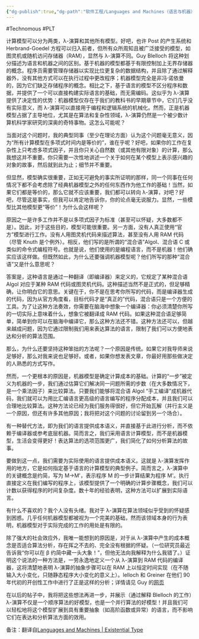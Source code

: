 ```yaml
---
{"dg-publish":true,"dg-path":"软件工程/Languages and Machines（语言与机器）.md","permalink":"/软件工程/Languages and Machines（语言与机器）/","created":"2024-05-16T20:26:31.000+08:00","updated":"2025-07-01T11:09:17.880+08:00"}
---
```


#Technomous #PLT 

计算模型可以分为两类，λ-演算和其他所有模型。好吧，也许 Post 的产生系统和 Herbrand-Goedel 方程可以归入前者，但所有众所周知且被广泛接受的模型，如图灵机或随机访问存储器（RAM），显然与 λ-演算不同。Guy Blelloch 将这种划分描述为语言和机器之间的区别。基于机器的模型都基于有限控制加上无界存储器的概念。程序员需要管理存储器以实现比位更复杂的数据结构，并且除了通过解释器外，没有其他方式可以在执行过程中更改程序；机器模型完全是非冯·诺依曼的，因为它们缺乏存储程序的概念。相比之下，基于语言的模型不区分程序和数据，并提供了一个可以直接构建实际语言的基础，而无需编码。这似乎为 λ-演算提供了决定性的优势：机器模型仅存在于我们的教科书的早期章节中，它们几乎没有实际意义，而 λ-演算可以直接用于编程和逻辑系统的机械化。然而，正是机器模型占据了主导地位，尤其是在算法和复杂性领域，λ-演算仍然是一个被少数计算机科学家研究的深奥的奇特事物。这怎么可能呢？

当面对这个问题时，我的典型同事（至少在理论方面）认为这个问题毫无意义，因为“所有计算模型在多项式时间内是等价的”，谁在乎呢？好吧，如果你的工作在复杂性上只考虑多项式因子，并且你只关心自然数（或其他有限对象）的计算，那么我想这并不重要。你只需要一次性地讲述一个关于如何在某个模型上表示感兴趣的对象的故事，然后就到此为止；细节并不重要。

但显然，模型确实很重要，正如无可避免的事实所证明的那样，同一个同事在任何情况下都不会考虑除了经典机器模型之外的任何东西作为他工作的基础！当然，如果它们都是等价的，那么它就不应该重要，我们都可以转向 λ-演算，对吧？好吧，尽管这是事实，但我可以肯定地告诉你，你的论点毫无说服力。显然，一些模型比其他模型更“等价”！为什么会这样呢？

原因之一是许多工作并不是以多项式因子为标准（甚至可以怀疑，大多数都不是）。因此，对于这些目的，模型可能很重要。另一方面，没有人真正使用“官方”模型进行工作。没有人用图灵机代码来描述算法，甚至没有人用 RAM 代码（尽管 Knuth 是个例外）。相反，他们写的是所谓的“混合语”Algol、混合语 C 或类似的命令式编程符号。也就是说，他们使用的是编程语言，而不是机器！他们确实应该这样做。但既然如此，为什么还要强调机器模型呢？他们所写的那种“混合语”又是什么意思呢？

答案是，这种语言是通过一种翻译（即编译器）来定义的，它规定了某种混合语 Algol 对应于某种 RAM 代码或图灵机代码。这种描述当然不是正式的，但足够精确，让你明白它的意思。关键在于，你不是在思考你所写的代码，而是编译器生成的代码，因为从官方角度看，目标代码才是“真正的”代码，混合语只是一个方便的工具。为了让这种方法奏效，你需要在脑海中想象一个编译器：你必须清楚你所写的一切实际上意味着什么，想象它被翻译成 RAM 代码。如果这种混合语足够简单，简单到你可以在脑海中编译它，那么这种方法还不错。这种方法还可以，但越来越成问题，因为它通过限制我们用来表达算法的语言，限制了我们可以方便地表达和分析的算法范围。

那么，为什么还要坚持这种笨拙的方法呢？一个原因是传统。如果它对我导师来说足够好，那么对我来说也足够好。或者，如果你想发表文章，你最好用那些做决定的人熟悉的方式写作。

然而，一个更根本的原因是，机器模型是确定计算成本的基础。计算的“一步”被定义为机器的一步，我们通过估算它们解决同一问题所需的步数（在大多数情况下，是一个乘法因子）来比较算法。只要我们能够将混合语 Algol “手工编译”成机器代码，我们就可以为用比汇编语言更高级的语言编写的程序分配成本，并且我们可以合理地比较算法。这种方法论已经为我们服务得很好，但它开始瓦解（并行主义是一个原因，但还有许多其他原因；我将把对这个问题的讨论留到另一个场合）。

有一种替代方法，即为我们的语言提供成本语义，并直接基于此进行分析，而不依赖于编译器或参考底层机器。简而言之，我们采用语言计算模型，而不是机器模型，生活会变得更好！表达算法的选项范围更广，我们简化了如何分析算法的故事。

要做到这一点，我们需要为实际使用的语言提供成本语义。这就是 λ-演算发挥作用的地方，它是如何指定基于语言的计算模型的典型例子。简而言之，λ-演算中的关键概念是约简，写为 M→M'，表示程序 M 的一步计算结果为程序 M'。执行直接定义在我们编写的程序上，该模型提供了一个明确的计算步骤概念，我们可以计数以获得程序的时间复杂度。数十年的经验表明，这种方法可以扩展到实际语言。

有什么不喜欢的？我个人没有头绪。我对于 λ-演算在算法领域似乎受到的怀疑感到困惑。几乎任何机器模型都被视为一个完美的基础，然而该领域本身的行为表明，机器模型对于实际完成的工作的用处是有限的。

除了强大的社会效应外，我唯一能想到的原因是，对于从 λ-演算中产生的成本概念是否适合算法分析，存在挥之不去的、完全没有根据的怀疑。（一位研究员最近告诉我“你可以在 β 约简中藏一头大象！”，但他无法向我解释为什么我错了。）证明这个说法的一种方法是，一劳永逸地定义一个从 λ-演算到 RAM 代码的编译器，这将清楚地表明 λ-演算的抽象步骤可以在 RAM 上以恒定时间实现（在不随输入大小变化，只随静态程序大小变化的意义上）。lelloch 和 Greiner 在他们 90 年代初的开创性工作中进行了正是这样的分析；详情请见 Guy 的[网页](http://www.cs.cmu.edu/~guyb/)

在以后的帖子中，我将把这些想法再进一步，并展示（通过解释 Blelloch 的工作）λ-演算不仅是一个顺序算法的好模型，也是一个并行算法的好模型！并且我们可以轻松地将这个模型扩展到具有重要抽象（如高阶函数或异常）的语言，而不影响它们在表达和分析算法方面的效用。

备注：翻译自[Languages and Machines | Existential Type](https://existentialtype.wordpress.com/2011/03/16/languages-and-machines/)